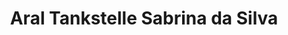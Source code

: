 ---
title: "Aral Tankstelle Sabrina da Silva"
url: /vaihingen-an-der-enz/aral-tankstelle-sabrina-da-silva/
shop: Kiosk
---